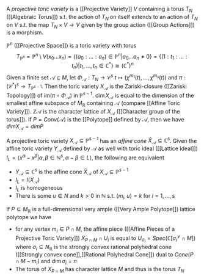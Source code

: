 A *projective toric variety* is a [[Projective Variety]] $V$ containing a torus $T_N$ ([[Algebraic Torus]]) s.t. the action of $T_N$ on itself extends to an action of $T_N$ on $V$ s.t. the map $T_N \times V \rightarrow V$ given by the group action ([[Group Actions]]) is a morphism.

$\mathbb{P}^n$ ([[Projective Space]]) is a toric variety with torus 
$$T_{\mathbb{P}^n} = \mathbb{P}^n\setminus V(x_0\dots x_n) = \{(a_0:\dots:a_n) \in \mathbb{P}^n | a_0\dots a_n \neq 0\} = \{(1:t_1:\dots:t_n) | t_1,\dots,t_n\in\mathbb{C}^*\} \cong (\mathbb{C}^*)^n$$ 
Given a finite set $\mathcal{A} \subseteq M$, let $\Phi_{\mathcal{A}} : T_N \rightarrow \mathcal{C}^s$ $t\mapsto (\chi^{m_1}(t),\dots,\chi^{m_s}(t))$ and $\pi : (\mathcal{C}^*)^s \rightarrow T_{\mathbb{P}^{s-1}}$. Then the toric variety $X_{\mathcal{A}}$ is the Zariski-closure ([[Zariski Topology]]) of $\text{im}(\pi\circ \Phi_{\mathcal{A}})$ in $\mathbb{P}^{s-1}$.
$\dim X_{\mathcal{A}}$ is equal to the dimension of the smallest affine subspace of $M_{\mathbb{R}}$ containing $\mathcal{A}$ (compare [[Affine Toric Variety]]).
$\mathbb{Z}\mathcal{A}$ is the character lattice of $X_{\mathcal{A}}$ ([[Character group of the torus]]).
If $P = Conv(\mathcal{A})$ is the [[Polytope]] defined by $\mathcal{A}$, then we have $dim X_{\mathcal{A}} = dimP$ 

A projective toric variety $X_{\mathcal{A}}\subseteq \mathbb{P}^{s-1}$ has an *affine cone* $\hat{X}_{\mathcal{A}}\subseteq \mathbb{C}^s$.
Given the affine toric variety $Y_{\mathcal{A}}$ defined by $\mathcal{A}$ as well with toric ideal ([[Lattice Ideal]]) $I_L = \langle x^{\alpha} - x^{\beta} | \alpha,\beta \in \mathbb{N}^s, \alpha-\beta\in L\rangle$, the following are equivalent 
* $Y_{\mathcal{A}} \subseteq \mathbb{C}^s$ is the affine cone $\hat{X}_{\mathcal{A}}$ of $X_{\mathcal{A}}\subseteq \mathbb{P}^{s-1}$ 
* $I_L = I(X_{\mathcal{A}})$ 
* $I_L$ is homogeneous 
* There is some $u\in N$ and $k>0$ in $\mathbb{N}$ s.t. $\langle m_i,u\rangle = k$ for $i=1,\dots,s$ 

If $P\subseteq M_{\mathbb{R}}$ is a full-dimensional very ample ([[Very Ample Polytope]]) lattice polytope we have 
* for any vertex $m_i\in P\cap M$, the affine piece ([[Affine Pieces of a Projective Toric Variety]]) $X_{P\cap M} \cap U_i$ is equal to $U_{\sigma_i} = Spec(\mathbb{C}[\sigma_i^{\vee} \cap M])$ where $\sigma_i\subseteq N_{\mathbb{R}}$ is the strongly convex rational polyhedral cone ([[Strongly convex cone]],[[Rational Polyhedral Cone]]) dual to $Cone(P\cap M - m_i)$ and $\dim \sigma_i = n$ 
* The torus of $X_{P\cap M}$ has character lattice $M$ and thus is the torus $T_N$
